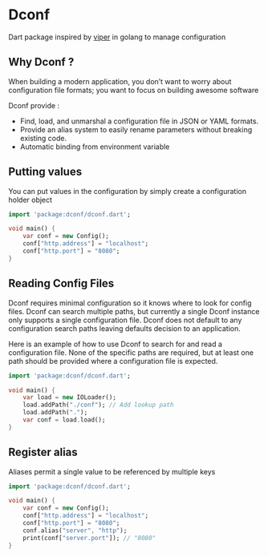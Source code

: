 # Dconf
Dart package inspired by [viper](https://github.com/spf13/viper) in golang to manage configuration

## Why Dconf ?

When building a modern application, you don’t want to worry about configuration file formats; you want to focus on building awesome software

Dconf provide :

* Find, load, and unmarshal a configuration file in JSON or YAML formats.
* Provide an alias system to easily rename parameters without breaking existing code.
* Automatic binding from environment variable

## Putting values

You can put values in the configuration by simply create a configuration holder object

```dart
import 'package:dconf/dconf.dart';

void main() {
	var conf = new Config();
	conf["http.address"] = "localhost";
	conf["http.port"] = "8080";
}
```

## Reading Config Files
Dconf requires minimal configuration so it knows where to look for config files. Dconf can search multiple paths, but currently a single Dconf instance only supports a single configuration file. Dconf does not default to any configuration search paths leaving defaults decision to an application.

Here is an example of how to use Dconf to search for and read a configuration file. None of the specific paths are required, but at least one path should be provided where a configuration file is expected.

```dart
import 'package:dconf/dconf.dart';

void main() {
	var load = new IOLoader();
	load.addPath("./conf"); // Add lookup path
    load.addPath(".");
	var conf = load.load();
}
```

## Register alias

Aliases permit a single value to be referenced by multiple keys

```dart
import 'package:dconf/dconf.dart';

void main() {
	var conf = new Config();
	conf["http.address"] = "localhost";
	conf["http.port"] = "8080";
	conf.alias("server", "http");
	print(conf["server.port"]); // "8080"
}
```

